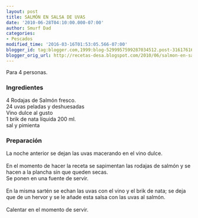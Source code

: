 ```yaml
---
layout: post
title: SALMÓN EN SALSA DE UVAS
date: '2010-06-28T04:10:00.000-07:00'
author: Smurf Dad
categories:
- Pescados
modified_time: '2016-03-16T01:53:05.566-07:00'
blogger_id: tag:blogger.com,1999:blog-5299957599287034512.post-3161761640423854254
blogger_orig_url: http://recetas-desa.blogspot.com/2010/06/salmon-en-salsa-de-uvas.html
---
```


Para 4 personas.<br /><h3>Ingredientes</h3>4 Rodajas de Salmón fresco.<br />24 uvas peladas y deshuesadas<br />Vino dulce al gusto<br />1 brik de nata líquida 200 ml.<br />sal y pimienta<br /><h3>Preparación</h3>La noche anterior se dejan las uvas macerando en el vino dulce.<br /><br />En el momento de hacer la receta se sapimentan las rodajas de salmón y se hacen a la plancha sin que queden secas.<br />Se ponen en una fuente de servir.<br /><br />En la misma sartén se echan las uvas con el vino y el brik de nata; se deja que de un hervor y se le añade esta salsa con las uvas al salmón.<br /><br />Calentar en el momento de servir.